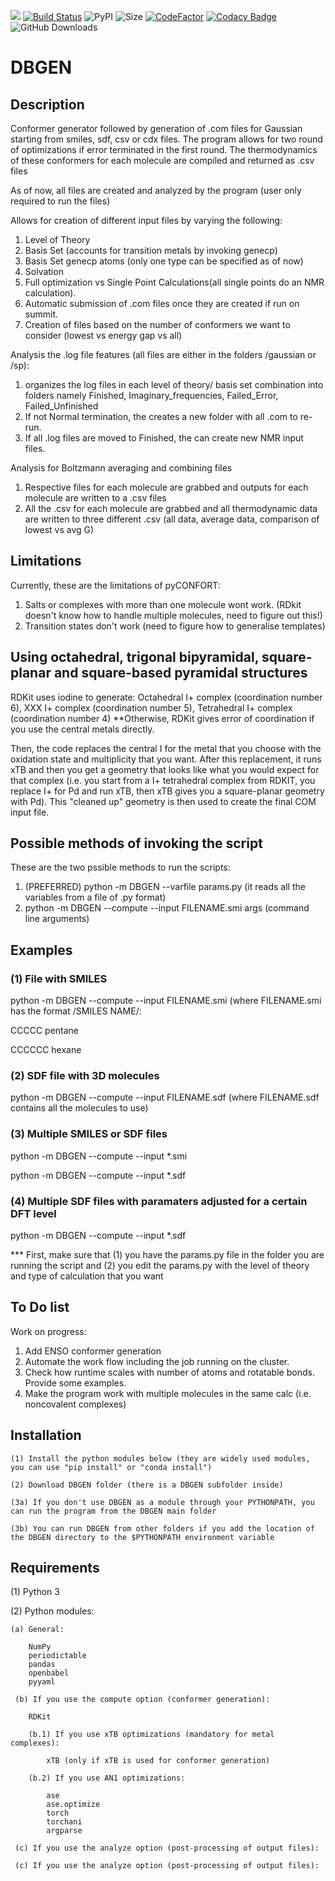 ![](Logos/DBGEN%20logo.tif)
[![Build Status](https://travis-ci.com/jvalegre/pyCONFORT.svg?branch=master)](https://travis-ci.com/jvalegre/pyCONFORT)
![PyPI](https://img.shields.io/pypi/v/pyCONFORT)
![Size](https://img.shields.io/github/repo-size/jvalegre/pyCONFORT?label=size)
[![CodeFactor](https://www.codefactor.io/repository/github/jvalegre/pyconfort/badge/master)](https://www.codefactor.io/repository/github/jvalegre/pyconfort/overview/master)
[![Codacy Badge](https://api.codacy.com/project/badge/Grade/047e9c6001a84713a82e180669e14c98)](https://www.codacy.com/manual/jvalegre/pyCONFORT?utm_source=github.com&amp;utm_medium=referral&amp;utm_content=jvalegre/pyCONFORT&amp;utm_campaign=Badge_Grade)
![GitHub Downloads](https://img.shields.io/github/downloads/jvalegre/pyCONFORT/total?style=social)

# DBGEN
## Description
Conformer generator followed by generation of .com files for Gaussian starting from smiles, sdf, csv or cdx files.
The program allows for two round of optimizations if error terminated in the first round.
The thermodynamics of these conformers for each molecule are compiled and returned as .csv files

As of now, all files are created and analyzed by the program (user only required to run the files)

Allows for creation of different input files by varying the following:
1. Level of Theory
2. Basis Set (accounts for transition metals by invoking genecp)
2. Basis Set genecp atoms (only one type can be specified as of now)
3. Solvation
4. Full optimization vs Single Point Calculations(all single points do an NMR calculation).
5. Automatic submission of .com files once they are created if run on summit.
6. Creation of files based on the number of conformers we want to consider (lowest vs energy gap vs all)

Analysis the .log file features (all files are either in the folders /gaussian or /sp):
1. organizes the log files in each level of theory/ basis set combination into folders namely Finished, Imaginary_frequencies, Failed_Error, Failed_Unfinished
2. If not Normal termination, the creates a new folder with all .com to re-run.
3. If all .log files are moved to Finished, the can create new NMR input files.

Analysis for Boltzmann averaging and combining files
1. Respective files for each molecule are grabbed and outputs for each molecule are written to a .csv files
2. All the .csv for each molecule are grabbed and all thermodynamic data are written to three different .csv (all data, average data, comparison of lowest vs avg G)

## Limitations
Currently, these are the limitations of pyCONFORT:
1. Salts or complexes with more than one molecule wont work. (RDkit doesn't know how to handle multiple molecules, need to figure out this!)
2. Transition states don't work (need to figure how to generalise templates)

## Using octahedral, trigonal bipyramidal, square-planar and square-based pyramidal structures
RDKit uses iodine to generate:
Octahedral I+ complex (coordination number 6), XXX I+ complex (coordination number 5), Tetrahedral I+ complex (coordination number 4)
\*\*Otherwise, RDKit gives error of coordination if you use the central metals directly.

Then, the code replaces the central I for the metal that you choose with the oxidation state and multiplicity that you want. After this replacement, it runs xTB and then you get a geometry that looks like what you would expect for that complex (i.e. you start from a I+ tetrahedral complex from RDKIT, you replace I+ for Pd and run xTB, then xTB gives you a square-planar geometry with Pd). This "cleaned up" geometry is then used to create the final COM input file.

## Possible methods of invoking the script
These are the two pssible methods to run the scripts:
1. (PREFERRED) python -m DBGEN --varfile params.py (it reads all the variables from a file of .py format)
2. python -m DBGEN --compute --input FILENAME.smi args (command line arguments)

## Examples
### (1) File with SMILES
python -m DBGEN --compute --input FILENAME.smi
(where FILENAME.smi has the format /SMILES NAME/:

CCCCC pentane

CCCCCC hexane

### (2) SDF file with 3D molecules
python -m DBGEN --compute --input FILENAME.sdf
(where FILENAME.sdf contains all the molecules to use)

### (3) Multiple SMILES or SDF files
python -m DBGEN --compute --input \*.smi

python -m DBGEN --compute --input \*.sdf

### (4) Multiple SDF files with paramaters adjusted for a certain DFT level
python -m DBGEN --compute --input \*.sdf

*** First, make sure that (1) you have the params.py file in the folder you are running the script and (2) you edit the params.py with the level of theory and type of calculation that you want

## To Do list
Work on progress:
1. Add ENSO conformer generation
2. Automate the work flow including the job running on the cluster.
3. Check how runtime scales with number of atoms and rotatable bonds. Provide some examples.
4. Make the program work with multiple molecules in the same calc (i.e. noncovalent complexes)

## Installation

    (1) Install the python modules below (they are widely used modules, you can use "pip install" or "conda install")

    (2) Download DBGEN folder (there is a DBGEN subfolder inside)

    (3a) If you don't use DBGEN as a module through your PYTHONPATH, you can run the program from the DBGEN main folder

    (3b) You can run DBGEN from other folders if you add the location of the DBGEN directory to the $PYTHONPATH environment variable

## Requirements
(1) Python 3

(2) Python modules:

    (a) General:

        NumPy
        periodictable
        pandas
        openbabel
        pyyaml

     (b) If you use the compute option (conformer generation):

        RDKit

        (b.1) If you use xTB optimizations (mandatory for metal complexes):

            xTB (only if xTB is used for conformer generation)

        (b.2) If you use AN1 optimizations:

            ase
            ase.optimize
            torch
            torchani
            argparse

     (c) If you use the analyze option (post-processing of output files):

     (c) If you use the analyze option (post-processing of output files):

